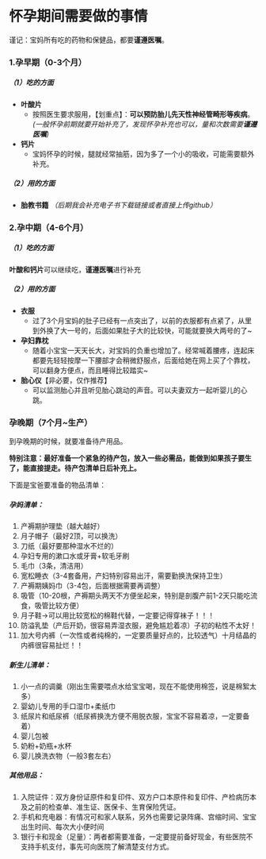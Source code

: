 # 怀孕期间需要做的事情


谨记：宝妈所有吃的药物和保健品，都要**谨遵医嘱**。

### 1.孕早期（0-3个月）
##### （1）吃的方面
- **叶酸片**
    - 按照医生要求服用，【划重点】：**可以预防胎儿先天性神经管畸形等疾病**。*(一般怀孕前期就要开始补充了，发现怀孕补充也可以，量和次数需要**谨遵医嘱**)*
- **钙片**
    - 宝妈怀孕的时候，腿就经常抽筋，因为多了一个小的吸收，可能需要额外补充。
##### （2）用的方面
- **胎教书籍** *（后期我会补充电子书下载链接或者直接上传github）*
### 2.孕中期（4-6个月）
##### （1）吃的方面
**叶酸和钙片**可以继续吃，**谨遵医嘱**进行补充
##### （2）用的方面
- **衣服**
	- 过了3个月宝妈的肚子已经有一点突出了，以前的衣服都有点紧了，从里到外换了大一号的，后面如果肚子大的比较快，可能就要换大两号的了~
- **孕妇靠枕**
	- 随着小宝宝一天天长大，对宝妈的负重也增加了。经常喊着腰疼，连起床都要先轻轻按摩一下腰部才会稍微舒服点，后面给她在网上买了个靠枕，可以翻身方便点，而且睡得比较踏实~
- **胎心仪**【非必要，仅作推荐】
	- 可以监测胎心并且听见胎心跳动的声音。可以夫妻双方一起听婴儿的心跳。

### 孕晚期（7个月~生产）
到孕晚期的时候，就要准备待产用品。


**特别注意：最好准备一个紧急的待产包，放入一些必需品，能做到如果孩子要生了，能直接提走。待产包清单日后补充上。**

下面是宝爸要准备的物品清单：

##### 孕妈清单：
1. 产褥期护理垫（越大越好）
2. 月子帽子（最好2顶，可以换洗）
3. 刀纸（最好要那种湿水不烂的）
4. 孕妇专用的漱口水或牙膏+软毛牙刷
5. 毛巾（3条，清洁用）
6. 宽松睡衣（3-4套备用，产妇特别容易出汗，需要勤换洗保持卫生）
7. 产褥期姨妈巾（3-4包，后面根据需要再调整）
8. 吸管（10-20根，产褥期头两天不方便坐起来，特别是剖腹产前1-2天只能吃流食，吸管比较方便）
9. 月子鞋->可以用比较宽松的棉鞋代替，一定要记得穿袜子！！！
10. 防溢乳垫（产后开奶，很容易弄湿衣服，避免尴尬着凉）子初的粘性不太好！
11. 加大号内裤（一次性或者纯棉的，一定要质量好点的，比较透气）十月结晶的内裤很容易扯烂！！

##### 新生儿清单：
1. 小一点的调羹（刚出生需要喂点水给宝宝喝，现在不能使用棉签，说是棉絮太多）
2. 婴幼儿专用的手口湿巾+柔纸巾
3. 纸尿片和纸尿裤（纸尿裤换洗方便不用脱衣服，宝宝不容易着凉，一定要备着）
4. 婴儿包被
5. 奶粉+奶瓶+水杯
6. 婴儿换洗衣物（一般3套左右）

##### 其他用品：
1. 入院证件：双方身份证原件和复印件、双方户口本原件和复印件、产检病历本及之前的检查单、准生证、医保卡、生育保险凭证。
2. 手机和充电器：有情况可和家人联系，另外也需要记录阵痛、宫缩时间、宝宝出生时间、每次大小便时间
3. 银行卡和现金（足量）：两者都需要准备，一定要提前备好现金，有些医院不支持手机支付，事先可向医院了解清楚支付方式。

